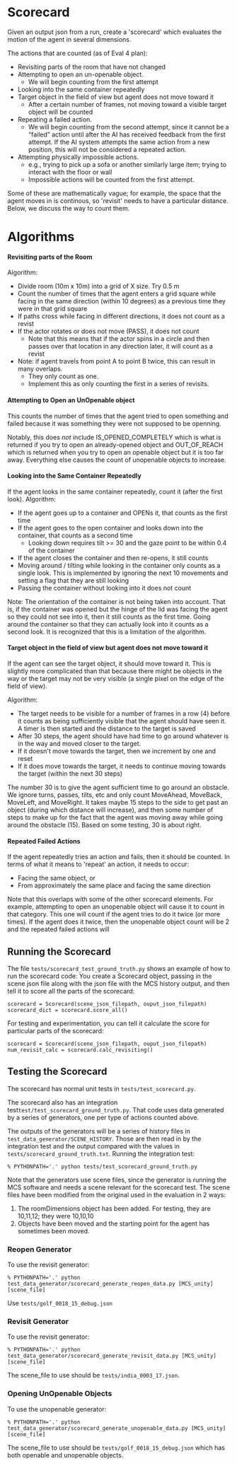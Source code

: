 
# Scorecard

Given an output json from a run, create a 'scorecard' which evaluates the motion of the
agent in several dimensions.

The actions that are counted (as of Eval 4 plan):

* Revisiting parts of the room that have not changed
* Attempting to open an un-openable object.
  * We will begin counting from the first attempt
* Looking into the same container repeatedly
* Target object in the field of view but agent does not move toward it
  * After a certain number of frames, not moving toward a visible target object will be counted
* Repeating a failed action.
  * We will begin counting from the second attempt, since it cannot be a “failed” action until after the AI has received
  feedback from the first attempt. If the AI system attempts the same action from a new position, this will not be considered a repeated action.
* Attempting physically impossible actions.
  * e.g., trying to pick up a sofa or another similarly large item; trying to interact with the floor or wall
  * Impossible actions will be counted from the first attempt.

Some of these are mathematically vague;  for example, the space that the agent moves in is continous,
so 'revisit' needs to have a particular distance.  Below, we discuss the way to count them.

# Algorithms

#### Revisiting parts of the Room

Algorithm:
* Divide room (10m x 10m) into a grid of X size.  Try 0.5 m
* Count the number of times that the agent enters a
grid square while facing in the same direction (within 10 degrees) as a
previous time they were in that grid square
* If paths cross while facing in different directions, it does not count as a revist
* If the actor rotates or does not move (PASS), it does not count
  * Note that this means that if the actor spins in a circle and then passes over
    that location in any direction later, it will count as a revist
* Note:  if agent travels from point A to point B twice, this can result in many overlaps.
  * They only count as one.
  * Implement this as only counting the first in a series of revisits.

#### Attempting to Open an UnOpenable object

This counts the number of times that the agent tried to open something
and failed because it was something they were not supposed to be
openning.

Notably, this does _not_ include IS_OPENED_COMPLETELY which is what
is returned if you try to open an already-opened object and OUT_OF_REACH
which is returned when you try to open an openable object but it is
too far away.  Everything else causes the count of unopenable objects to
increase.

#### Looking into the Same Container Repeatedly

If the agent looks in the same container repeatedly, count it (after the
first look).  Algorithm:
* If the agent goes up to a container and OPENs it, that counts as the
first time
* If the agent goes to the open container and looks down
into the container, that counts as a second time
  * Looking down requires tilt >= 30 and the gaze point to be
  within 0.4 of the container
* If the agent closes the container and then re-opens, it still counts
* Moving around / tilting while looking in the container only counts as a
single look.  This is implemented by ignoring the next 10 movements and setting
a flag that they are still looking
* Passing the container without looking into it does not count

Note:   The orientation of the container is not being taken into account.  That is,
if the container was opened but the hinge of the lid was facing the agent so
they could not see into it, then it still counts as the first time.  Going around
the container so that they can actually look into it counts as a second look.
It is recognized that this is a limitation of the algorithm.

#### Target object in the field of view but agent does not move toward it

If the agent can see the target object, it should move toward it.  This is slightly
more complicated than that because there might be objects in the way or the target may not 
be very visible (a single pixel on the edge of the field of view). 

Algorithm:
  * The target needs to be visible for a number of frames in a row (4) before it counts 
  as being sufficiently visible that the agent should have seen it.  A timer is then
  started and the distance to the target is saved   
  * After 30 steps, the agent should have had time to go around whatever is in the way
  and moved closer to the target.  
  * If it doesn't move towards the target, then we increment by one and reset
  * If it does move towards the target, it needs to continue moving towards 
  the target (within the next 30 steps)
  
The number 30 is to give the agent sufficient time to go around an obstacle. We 
ignore turns, passes, tilts, etc and only count MoveAhead, MoveBack, MoveLeft, 
and MoveRight.  It takes maybe 15 steps to the side to get past an object 
(during which distance will increase), and then some number of steps to make 
up for the fact that the agent was moving away while going around the obstacle 
(15).  Based on some testing, 30 is about right.  


#### Repeated Failed Actions

If the agent repeatedly tries an action and fails, then it should be counted.  In 
terms of what it means to 'repeat' an action, it needs to occur:
 * Facing the same object, or 
 * From approximately the same place and facing the same direction

Note that this overlaps with some of the other scorecard elements.  For example,
attempting to open an unopenable object will cause it to count in that category.
This one will count if the agent tries to do it twice (or more times).  If the 
agent does it twice, then the unopenable object count will be 2 and the 
repeated failed actions will 

## Running the Scorecard


The file ```tests/scorecard_test_ground_truth.py``` shows an example of how to run the
scorecard code:  You create a Scorecard object, passing in the scene json file
along with the json file with the MCS history output, and then tell it to score all
the parts of the scorecard: 

```
scorecard = Scorecard(scene_json_filepath, ouput_json_filepath)
scorecard_dict = scorecard.score_all()
```

For testing and experimentation, you can tell it calculate the 
score for particular parts of the scorecard: 

```
scorecard = Scorecard(scene_json_filepath, ouput_json_filepath)
num_revisit_calc = scorecard.calc_revisiting()
```



## Testing the Scorecard

The scorecard has normal unit tests in ```tests/test_scorecard.py```.

The scorecard also has an integration test```test/test_scorecard_ground_truth.py```.   That
code uses data generated by a series of generators, one per type of actions counted
above.

The outputs of the generators will be a series of history files in
```test_data_generator/SCENE_HISTORY```.  Those are then read in by the integration
test and the output compared  with the values in
```tests/scorecard_ground_truth.txt```.  Running the integration test:

```
% PYTHONPATH='.' python tests/test_scorecard_ground_truth.py
```

Note that the generators use scene files, since the generator is running the
MCS software and needs a scene relevant for the scorecard test.  The scene files
have been modified from the original used in the evaluation in 2 ways:
1. The roomDimensions object has been added. For testing, they are 10,11,12; they were 10,10,10
1. Objects have been moved and the starting point for the agent has sometimes been
moved.

### Reopen Generator ###

To use the revisit generator:

```
% PYTHONPATH='.' python test_data_generator/scorecard_generate_reopen_data.py [MCS_unity] [scene_file]
```

Use `tests/golf_0018_15_debug.json`

### Revisit Generator ###

To use the revisit generator:

```
% PYTHONPATH='.' python test_data_generator/scorecard_generate_revisit_data.py [MCS_unity] [scene_file]
```

The scene_file to use should be `tests/india_0003_17.json`.

### Opening UnOpenable Objects

To use the unopenable generator:
```
% PYTHONPATH='.' python test_data_generator/scorecard_generate_unopenable_data.py [MCS_unity] [scene_file]
```

The scene_file to use should be `tests/golf_0018_15_debug.json` which has
both openable and unopenable objects.
